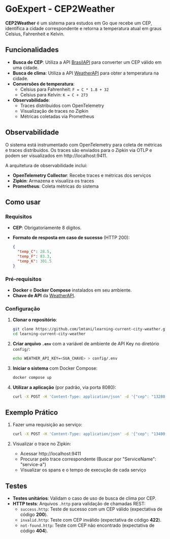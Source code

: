 # GoExpert - CEP2Weather

**CEP2Weather** é um sistema para estudos em Go que recebe um CEP, identifica a cidade correspondente e retorna a temperatura atual em graus Celsius, Fahrenheit e Kelvin.

## Funcionalidades

- **Busca de CEP**: Utiliza a API [BrasilAPI](https://brasilapi.com.br/) para converter um CEP válido em uma cidade.
- **Busca de clima**: Utiliza a API [WeatherAPI](https://www.weatherapi.com/) para obter a temperatura na cidade.
- **Conversões de temperatura**:  
  - Celsius para Fahrenheit: `F = C * 1.8 + 32`  
  - Celsius para Kelvin: `K = C + 273`
- **Observabilidade**: 
  - Traces distribuídos com OpenTelemetry
  - Visualização de traces no Zipkin
  - Métricas coletadas via Prometheus

## Observabilidade

O sistema está instrumentado com OpenTelemetry para coleta de métricas e traces distribuídos. Os traces são enviados para o Zipkin via OTLP e podem ser visualizados em http://localhost:9411.

A arquitetura de observabilidade inclui:

- **OpenTelemetry Collector**: Recebe traces e métricas dos serviços
- **Zipkin**: Armazena e visualiza os traces
- **Prometheus**: Coleta métricas do sistema

## Como usar

### Requisitos

- **CEP**: Obrigatoriamente 8 dígitos.
- **Formato de resposta em caso de sucesso** (HTTP 200):
  
  ```json
  {
    "temp_C": 28.5,
    "temp_F": 83.3,
    "temp_K": 301.5
  }
  ```

### Pré-requisitos

- **Docker** e **Docker Compose** instalados em seu ambiente.
- **Chave de API** da [WeatherAPI](https://www.weatherapi.com/).

### Configuração

1. **Clonar o repositório**:

   ```bash
   git clone https://github.com/lmtani/learning-current-city-weather.git
   cd learning-current-city-weather
   ```

2. **Criar arquivo `.env`** com a variável de ambiente de API Key no diretório `config/`:

   ```bash
   echo WEATHER_API_KEY=<SUA_CHAVE> > config/.env
   ```

3. **Iniciar o sistema** com Docker Compose:

   ```bash
   docker compose up
   ```

4. **Utilizar a aplicação** (por padrão, via porta 8080):

   ```bash
   curl -X POST -H 'Content-Type: application/json' -d '{"cep": "13280001"}' "http://localhost:8080"
   ```

## Exemplo Prático

1. Fazer uma requisição ao serviço:

   ```bash
   curl -X POST -H 'Content-Type: application/json' -d '{"cep": "13400008"}' "http://localhost:8080"
   ```

2. Visualizar o trace no Zipkin:
   - Acessar http://localhost:9411
   - Procurar pelo trace correspondente (Buscar por "ServiceName": "service-a")
   - Visualizar os spans e o tempo de execução de cada serviço

## Testes

- **Testes unitários**: Validam o caso de uso de busca de clima por CEP.
- **HTTP tests**: Arquivos `.http` para validação de chamadas REST:
  - `success.http`: Teste de sucesso com um CEP válido (expectativa de código **200**).
  - `invalid.http`: Teste com CEP inválido (expectativa de código **422**).
  - `not-found.http`: Teste com CEP não encontrado (expectativa de código **404**).
